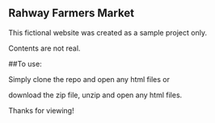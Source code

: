 ## Rahway Farmers Market 

<p>This fictional website was created as a sample project only.</p>

<p>Contents are not real.</p>

<div>
  ##To use:
  <p>Simply clone the repo and open any html files or </p>
  <p>download the zip file, unzip and open any html files. </p>
</div>
<p>Thanks for viewing!<p>



